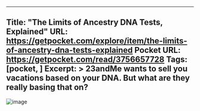
---
Title: "The Limits of Ancestry DNA Tests, Explained"
URL: https://getpocket.com/explore/item/the-limits-of-ancestry-dna-tests-explained
Pocket URL: https://getpocket.com/read/3756657728
Tags: [pocket, ]
Excerpt: >
    23andMe wants to sell you vacations based on your DNA. But what are they really basing that on?
---

![image](https://pocket-syndicated-publisher-logos.s3.amazonaws.com/634dd62fd514b.png)
